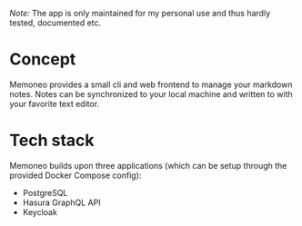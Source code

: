 *Note:* The app is only maintained for my personal use and thus hardly tested, documented etc.

# Concept
Memoneo provides a small cli and web frontend to manage your markdown notes. Notes can be synchronized to your local machine and written to with your favorite text editor.

# Tech stack
Memoneo builds upon three applications (which can be setup through the provided Docker Compose config):

- PostgreSQL
- Hasura GraphQL API
- Keycloak
